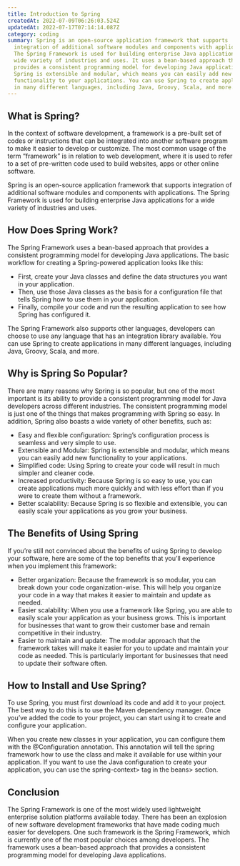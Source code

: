 ```yaml
---
title: Introduction to Spring
createdAt: 2022-07-09T06:26:03.524Z
updatedAt: 2022-07-17T07:14:14.087Z
category: coding
summary: Spring is an open-source application framework that supports
  integration of additional software modules and components with applications.
  The Spring Framework is used for building enterprise Java applications for a
  wide variety of industries and uses. It uses a bean-based approach that
  provides a consistent programming model for developing Java applications.
  Spring is extensible and modular, which means you can easily add new
  functionality to your applications. You can use Spring to create applications
  in many different languages, including Java, Groovy, Scala, and more.
---
```


## What is Spring?

In the context of software development, a framework is a pre-built set of codes or instructions that can be integrated into another software program to make it easier to develop or customize. The most common usage of the term “framework” is in relation to web development, where it is used to refer to a set of pre-written code used to build websites, apps or other online software.

Spring is an open-source application framework that supports integration of additional software modules and components with applications. The Spring Framework is used for building enterprise Java applications for a wide variety of industries and uses.

## How Does Spring Work?

The Spring Framework uses a bean-based approach that provides a consistent programming model for developing Java applications. The basic workflow for creating a Spring-powered application looks like this:

- First, create your Java classes and define the data structures you want in your application.
- Then, use those Java classes as the basis for a configuration file that tells Spring how to use them in your application.
- Finally, compile your code and run the resulting application to see how Spring has configured it.

The Spring Framework also supports other languages, developers can choose to use any language that has an integration library available. You can use Spring to create applications in many different languages, including Java, Groovy, Scala, and more.

## Why is Spring So Popular?

There are many reasons why Spring is so popular, but one of the most important is its ability to provide a consistent programming model for Java developers across different industries. The consistent programming model is just one of the things that makes programming with Spring so easy. In addition, Spring also boasts a wide variety of other benefits, such as:

- Easy and flexible configuration: Spring’s configuration process is seamless and very simple to use.
- Extensible and Modular: Spring is extensible and modular, which means you can easily add new functionality to your applications.
- Simplified code: Using Spring to create your code will result in much simpler and cleaner code.
- Increased productivity: Because Spring is so easy to use, you can create applications much more quickly and with less effort than if you were to create them without a framework.
- Better scalability: Because Spring is so flexible and extensible, you can easily scale your applications as you grow your business.

## The Benefits of Using Spring

If you’re still not convinced about the benefits of using Spring to develop your software, here are some of the top benefits that you’ll experience when you implement this framework:

- Better organization: Because the framework is so modular, you can break down your code organization-wise. This will help you organize your code in a way that makes it easier to maintain and update as needed.
- Easier scalability: When you use a framework like Spring, you are able to easily scale your application as your business grows. This is important for businesses that want to grow their customer base and remain competitive in their industry.
- Easier to maintain and update: The modular approach that the framework takes will make it easier for you to update and maintain your code as needed. This is particularly important for businesses that need to update their software often.

## How to Install and Use Spring?

To use Spring, you must first download its code and add it to your project. The best way to do this is to use the Maven dependency manager. Once you’ve added the code to your project, you can start using it to create and configure your application.

When you create new classes in your application, you can configure them with the @Configuration annotation. This annotation will tell the spring framework how to use the class and make it available for use within your application. If you want to use the Java configuration to create your application, you can use the spring-context> tag in the beans> section.

## Conclusion

The Spring Framework is one of the most widely used lightweight enterprise solution platforms available today. There has been an explosion of new software development frameworks that have made coding much easier for developers. One such framework is the Spring Framework, which is currently one of the most popular choices among developers. The framework uses a bean-based approach that provides a consistent programming model for developing Java applications.
